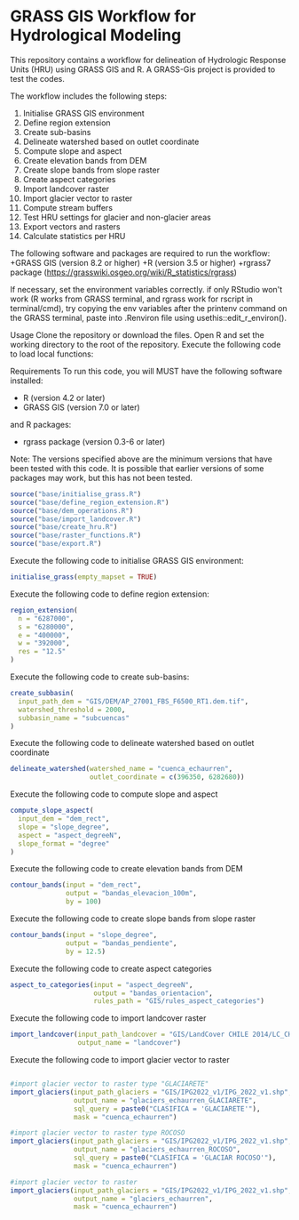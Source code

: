 # GRASS GIS Workflow for Hydrological Modeling

This repository contains a workflow for delineation of Hydrologic Response Units (HRU) using GRASS GIS and R. 
A GRASS-Gis project is provided to test the codes.

The workflow includes the following steps:
1. Initialise GRASS GIS environment
2. Define region extension
3. Create sub-basins
4. Delineate watershed based on outlet coordinate
5. Compute slope and aspect
6. Create elevation bands from DEM
7. Create slope bands from slope raster
8. Create aspect categories
9. Import landcover raster
10. Import glacier vector to raster
11. Compute stream buffers
12. Test HRU settings for glacier and non-glacier areas
13. Export vectors and rasters
14. Calculate statistics per HRU


The following software and packages are required to run the workflow:
+GRASS GIS (version 8.2 or higher)
+R (version 3.5 or higher)
+rgrass7 package (https://grasswiki.osgeo.org/wiki/R_statistics/rgrass)

If necessary, set the environment variables correctly. if only RStudio won't work (R works from GRASS terminal, and rgrass work for rscript in terminal/cmd), try copying the env variables after the printenv command on the GRASS terminal, paste into .Renviron file using usethis::edit_r_environ().

Usage Clone the repository or download the files.
Open R and set the working directory to the root of the repository.
Execute the following code to load local functions:


Requirements
To run this code, you will MUST have the following software installed:

+ R (version 4.2 or later)
+ GRASS GIS (version 7.0 or later)

and R packages:
+ rgrass package (version 0.3-6 or later)

Note: The versions specified above are the minimum versions that have been tested with this code. It is possible that earlier versions of some packages may work, but this has not been tested.


```R
source("base/initialise_grass.R")
source("base/define_region_extension.R")
source("base/dem_operations.R")
source("base/import_landcover.R")
source("base/create_hru.R")
source("base/raster_functions.R")
source("base/export.R")
```
Execute the following code to initialise GRASS GIS environment:

```R
initialise_grass(empty_mapset = TRUE)
```
Execute the following code to define region extension:

```R
region_extension(
  n = "6287000",
  s = "6280000",
  e = "400000",
  w = "392000",
  res = "12.5"
)
```
Execute the following code to create sub-basins:


```R
create_subbasin(
  input_path_dem = "GIS/DEM/AP_27001_FBS_F6500_RT1.dem.tif",
  watershed_threshold = 2000,
  subbasin_name = "subcuencas"
)
```
Execute the following code to delineate watershed based on outlet coordinate
```R
delineate_watershed(watershed_name = "cuenca_echaurren",
                    outlet_coordinate = c(396350, 6282680))
```
Execute the following code to compute slope and aspect
```R
compute_slope_aspect(
  input_dem = "dem_rect",
  slope = "slope_degree",
  aspect = "aspect_degreeN",
  slope_format = "degree"
)
```
Execute the following code to create elevation bands from DEM
```R
contour_bands(input = "dem_rect",
              output = "bandas_elevacion_100m",
              by = 100)
```
Execute the following code to create slope bands from slope raster
```R
contour_bands(input = "slope_degree",
              output = "bandas_pendiente",
              by = 12.5)
```
Execute the following code to create aspect categories
```R
aspect_to_categories(input = "aspect_degreeN",
                     output = "bandas_orientacion",
                     rules_path = "GIS/rules_aspect_categories")
```
Execute the following code to import landcover raster
```R
import_landcover(input_path_landcover = "GIS/LandCover CHILE 2014/LC_CHILE_2014_b.tif",
                 output_name = "landcover")
```
Execute the following code to import glacier vector to raster
```R

#import glacier vector to raster type "GLACIARETE"
import_glaciers(input_path_glaciers = "GIS/IPG2022_v1/IPG_2022_v1.shp",
                output_name = "glaciers_echaurren_GLACIARETE",
                sql_query = paste0("CLASIFICA = 'GLACIARETE'"),
                mask = "cuenca_echaurren")

#import glacier vector to raster type ROCOSO
import_glaciers(input_path_glaciers = "GIS/IPG2022_v1/IPG_2022_v1.shp",
                output_name = "glaciers_echaurren_ROCOSO",
                sql_query = paste0("CLASIFICA = 'GLACIAR ROCOSO'"),
                mask = "cuenca_echaurren")

#import glacier vector to raster
import_glaciers(input_path_glaciers = "GIS/IPG2022_v1/IPG_2022_v1.shp",
                output_name = "glaciers_echaurren",
                mask = "cuenca_echaurren")
                
```



